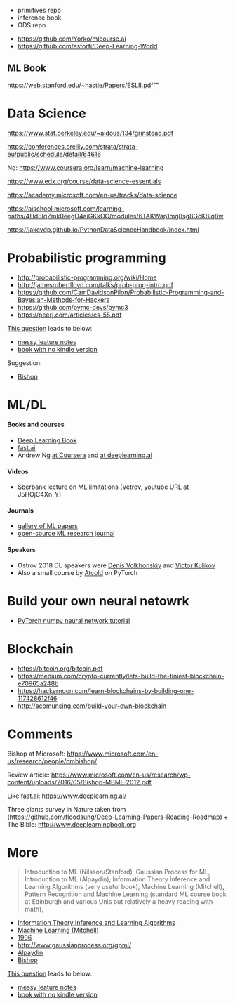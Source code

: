 + primitives repo
+ inference book
+ ODS repo



- <https://github.com/Yorko/mlcourse.ai>
- <https://github.com/astorfi/Deep-Learning-World>

ML Book
-------

https://web.stanford.edu/~hastie/Papers/ESLII.pdf"" 



Data Science
============

https://www.stat.berkeley.edu/~aldous/134/grinstead.pdf

https://conferences.oreilly.com/strata/strata-eu/public/schedule/detail/64616

Ng: https://www.coursera.org/learn/machine-learning

https://www.edx.org/course/data-science-essentials

https://academy.microsoft.com/en-us/tracks/data-science

https://aischool.microsoft.com/learning-paths/4Hd8IqZmk0eegO4aiGKkOO/modules/6TAKWap1mg8sg8GcK8Iq8w

https://jakevdp.github.io/PythonDataScienceHandbook/index.html



Probabilistic programming
=========================

- <http://probabilistic-programming.org/wiki/Home>
- <http://jamesrobertlloyd.com/talks/prob-prog-intro.pdf>
- <https://github.com/CamDavidsonPilon/Probabilistic-Programming-and-Bayesian-Methods-for-Hackers>
- <https://github.com/pymc-devs/pymc3>
- <https://peerj.com/articles/cs-55.pdf>

[This question](https://stackoverflow.com/questions/2620343/what-is-machine-learning) leads to below:
- [messy leature notes](https://alliance.seas.upenn.edu/~cis520/wiki/index.php?n=Lectures.Lectures)
- [book with no kindle version](https://www.amazon.com/Pattern-Recognition-Learning-Information-Statistics-ebook/dp/B07CMM4TWS)

Suggestion:
- [Bishop](http://users.isr.ist.utl.pt/~wurmd/Livros/school/Bishop%20-%20Pattern%20Recognition%20And%20Machine%20Learning%20-%20Springer%20%202006.pdf)


ML/DL
=====

#### Books and courses

- [Deep Learning Book](https://www.deeplearningbook.org/)
- [fast.ai](http://www.fast.ai/)
- Andrew Ng [at Coursera](https://www.coursera.org/learn/machine-learning/home/week/1) and [at deeplearning.ai](https://www.deeplearning.ai)

#### Videos

- Sberbank lecture on ML limitations (Vetrov, youtube URL at J5HOjC4Xn_Y)

#### Journals

- [gallery of ML papers](https://github.com/astorfi/Deep-Learning-World)
- [open-source ML research journal](https://distill.pub/2018/editorial-update/)

#### Speakers

- Ostrov 2018 DL speakers were [Denis Volkhonskiy](https://github.com/dvolkhonskiy/pytorch_russky) and
  [Victor Kulikov](https://github.com/kulikovv/ostrov2018)
- Also a small course by [Atcold](https://github.com/Atcold/PyTorch-Deep-Learning-Minicourse) on PyTorch


Build your own neural netowrk
================

- [PyTorch numpy neural network tutorial](https://pytorch.org/tutorials/beginner/pytorch_with_examples.html#tensors) 

Blockchain 
==========

- <https://bitcoin.org/bitcoin.pdf>
- <https://medium.com/crypto-currently/lets-build-the-tiniest-blockchain-e70965a248b>
- <https://hackernoon.com/learn-blockchains-by-building-one-117428612f46>
- <http://ecomunsing.com/build-your-own-blockchain>


Comments
========

Bishop at Microsoft: https://www.microsoft.com/en-us/research/people/cmbishop/

Review article: https://www.microsoft.com/en-us/research/wp-content/uploads/2016/05/Bishop-MBML-2012.pdf

Like fast.ai: https://www.deeplearning.ai/

Three giants survey in Nature taken from (https://github.com/floodsung/Deep-Learning-Papers-Reading-Roadmap) + The Bible: http://www.deeplearningbook.org


More
====

> Introduction to ML (Nilsson/Stanford), Gaussian Process for ML, Introduction to ML (Alpaydin), 
> Information Theory Inference and Learning Algorithms (very useful book), Machine Learning (Mitchell), 
> Pattern Recognition and Machine Learning (standard ML course book at Edinburgh and various 
> Unis but relatively a heavy reading with math), 

- [Information Theory Inference and Learning Algorithms](http://www.inference.org.uk/itprnn/book.pdf)
- [Machine Learning (Mitchell)](ftp://ftp.micronet-rostov.ru/linux-support/books/computer%20science/Machine%20learning/Machine%20Learning%20-%20Tom%20Mitchell.pdf)
- [1996](http://www.cs.ubbcluj.ro/~gabis/ml/ml-books/MLBOOK.pdf)
- <http://www.gaussianprocess.org/gpml/>
- [Alpaydin](http://cs.du.edu/~mitchell/mario_books/Introduction_to_Machine_Learning_-_2e_-_Ethem_Alpaydin.pdf)
- [Bishop](http://users.isr.ist.utl.pt/~wurmd/Livros/school/Bishop%20-%20Pattern%20Recognition%20And%20Machine%20Learning%20-%20Springer%20%202006.pdf)


[This question](https://stackoverflow.com/questions/2620343/what-is-machine-learning) leads to below:
- [messy leature notes](https://alliance.seas.upenn.edu/~cis520/wiki/index.php?n=Lectures.Lectures)
- [book with no kindle version](https://www.amazon.com/Pattern-Recognition-Learning-Information-Statistics-ebook/dp/B07CMM4TWS)

